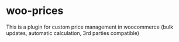 # woo-prices
This is a plugin for custom price management in woocommerce (bulk updates, automatic calculation, 3rd parties compatible)
